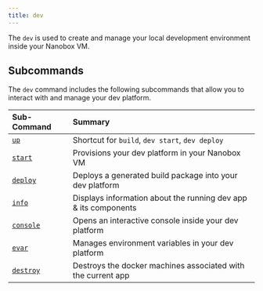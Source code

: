 ```yaml
---
title: dev
---
```


The `dev` is used to create and manage your local development environment inside your Nanobox VM.

## Subcommands
The `dev` command includes the following subcommands that allow you to interact with and manage your dev platform.

| Sub-Command          | Summary                                                         |
|:---------------------|:----------------------------------------------------------------|
| [`up`](up)           | Shortcut for `build`, `dev start`, `dev deploy`                 |
| [`start`](start)     | Provisions your dev platform in your Nanobox VM                 |
| [`deploy`](deploy)   | Deploys a generated build package into your dev platform        |
| [`info`](info)       | Displays information about the running dev app & its components |
| [`console`](console) | Opens an interactive console inside your dev platform           |
| [`evar`](evar)       | Manages environment variables in your dev platform              |
| [`destroy`](destroy) | Destroys the docker machines associated with the current app    |
